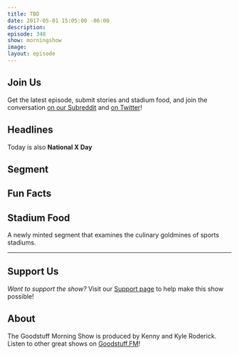 ```yaml
---
title: TBD
date: 2017-05-01 15:05:00 -06:00
description: 
episode: 348
show: morningshow
image: 
layout: episode
---
```


## Join Us
Get the latest episode, submit stories and stadium food, and join the conversation [on our Subreddit](https://www.reddit.com/r/Goodstuff_fm/) and [on Twitter](http://twitter.com/morningshowam)!

## Headlines


Today is also **National X Day**


## Segment


## Fun Facts


## Stadium Food
A newly minted segment that examines the culinary goldmines of sports stadiums.


***

## Support Us
*Want to support the show?* Visit our [Support page](https://goodstuff.fm/support) to help make this show possible!

## About
The Goodstuff Morning Show is produced by Kenny and Kyle Roderick. Listen to other great shows on [Goodstuff.FM](http://goodstuff.fm/shows)!